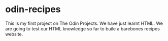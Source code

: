 # odin-recipes

This is my first project on The Odin Projects. We have just learnt HTML. We are going to test our HTML knowledge so far to buile a barebones recipes website.